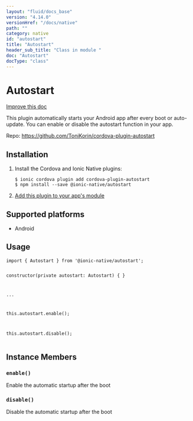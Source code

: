 ```yaml
---
layout: "fluid/docs_base"
version: "4.14.0"
versionHref: "/docs/native"
path: ""
category: native
id: "autostart"
title: "Autostart"
header_sub_title: "Class in module "
doc: "Autostart"
docType: "class"
---
```


<h1 class="api-title">Autostart</h1>

<a class="improve-v2-docs" href="http://github.com/ionic-team/ionic-native/edit/master/src/@ionic-native/plugins/autostart/index.ts#L1">
  Improve this doc
</a>







<p>This plugin automatically starts your Android app after every boot or auto-update.
You can enable or disable the autostart function in your app.</p>


<p>Repo:
  <a href="https://github.com/ToniKorin/cordova-plugin-autostart">
    https://github.com/ToniKorin/cordova-plugin-autostart
  </a>
</p>


<h2><a class="anchor" name="installation" href="#installation"></a>Installation</h2>
<ol class="installation">
  <li>Install the Cordova and Ionic Native plugins:<br>
    <pre><code class="nohighlight">$ ionic cordova plugin add cordova-plugin-autostart
$ npm install --save @ionic-native/autostart
</code></pre>
  </li>
  <li><a href="https://ionicframework.com/docs/native/#Add_Plugins_to_Your_App_Module">Add this plugin to your app's module</a></li>
</ol>



<h2><a class="anchor" name="platforms" href="#platforms"></a>Supported platforms</h2>
<ul>
  <li>Android</li>
</ul>






<h2><a class="anchor" name="usage" href="#usage"></a>Usage</h2>
<pre><code class="lang-typescript">import { Autostart } from &#39;@ionic-native/autostart&#39;;


constructor(private autostart: Autostart) { }

...

this.autostart.enable();

this.autostart.disable();
</code></pre>








<h2><a class="anchor" name="instance-members" href="#instance-members"></a>Instance Members</h2>
<h3><a class="anchor" name="enable" href="#enable"></a><code>enable()</code></h3>




Enable the automatic startup after the boot



<h3><a class="anchor" name="disable" href="#disable"></a><code>disable()</code></h3>




Disable the automatic startup after the boot









